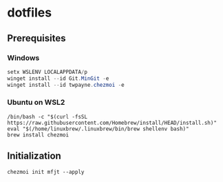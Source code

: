 # dotfiles

## Prerequisites

### Windows

```powershell
setx WSLENV LOCALAPPDATA/p
winget install --id Git.MinGit -e
winget install --id twpayne.chezmoi -e
```

### Ubuntu on WSL2

```shell
/bin/bash -c "$(curl -fsSL https://raw.githubusercontent.com/Homebrew/install/HEAD/install.sh)"
eval "$(/home/linuxbrew/.linuxbrew/bin/brew shellenv bash)"
brew install chezmoi
```

## Initialization

```shell
chezmoi init mfjt --apply
```
